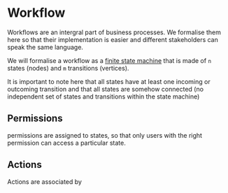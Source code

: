 # Workflow

Workflows are an intergral part of business processes. We formalise them here so that their implementation is easier and different stakeholders can speak the same language.

We will formalise a workflow as a [finite state machine](https://en.wikipedia.org/wiki/Finite-state_machine) that is made of `n` states (nodes) and `m` transitions (vertices).

It is important to note here that all states have at least one incoming or outcoming transition and that all states are somehow connected (no independent set of states and transitions within the state machine)

## Permissions

permissions are assigned to states, so that only users with the right permission can access a particular state.

## Actions

Actions are associated by
